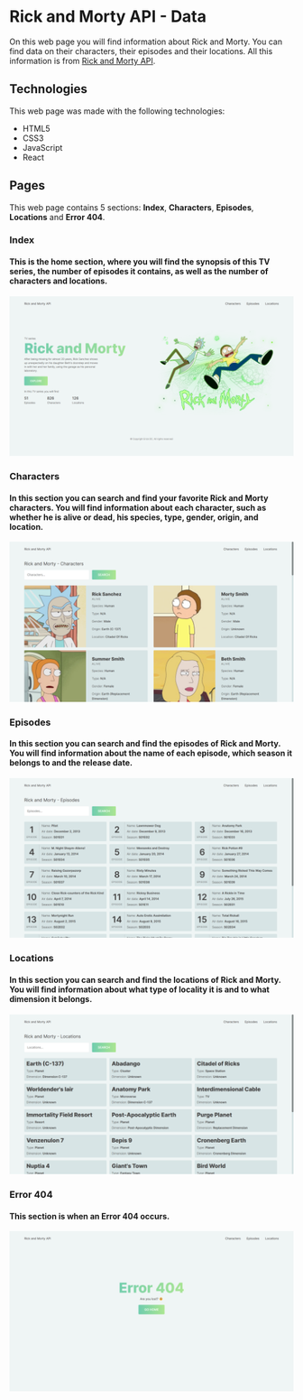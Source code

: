 # Rick and Morty API - Data
On this web page you will find information about Rick and Morty. You can find data on their characters, their episodes and their locations. All this information is from [Rick and Morty API](https://rickandmortyapi.com/ "The Rick and Morty API is a REST and GraphQL API based on the television show Rick and Morty.").

## Technologies
This web page was made with the following technologies:
- HTML5
- CSS3
- JavaScript
- React

## Pages
This web page contains 5 sections: **Index**, **Characters**, **Episodes**, **Locations** and **Error 404**.

### Index
#### This is the home section, where you will find the synopsis of this TV series, the number of episodes it contains, as well as the number of characters and locations.
![index-section](index-section.png)

### Characters
#### In this section you can search and find your favorite Rick and Morty characters. You will find information about each character, such as whether he is alive or dead, his species, type, gender, origin, and location.
![characters-section](characters-section.png)

### Episodes
#### In this section you can search and find the episodes of Rick and Morty. You will find information about the name of each episode, which season it belongs to and the release date.
![episodes-section](episodes-section.png)

### Locations
#### In this section you can search and find the locations of Rick and Morty. You will find information about what type of locality it is and to what dimension it belongs.
![locations-section](locations-section.png)

### Error 404
#### This section is when an Error 404 occurs.
![error404-section](error404-section.png)
